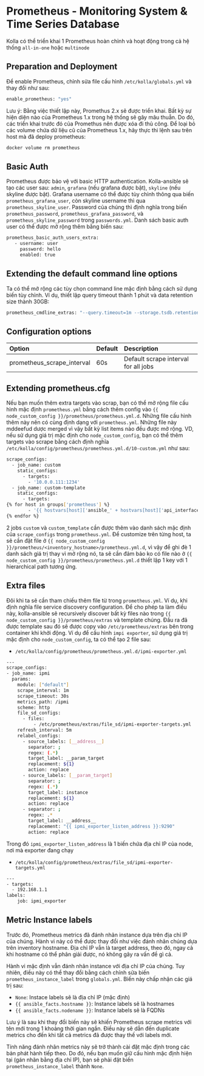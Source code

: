 # Prometheus - Monitoring System & Time Series Database

Kolla có thể triển khai 1 Prometheus hoàn chỉnh và hoạt động trong cả hệ thống ```all-in-one``` hoặc ```multinode```

## Preparation and Deployment

Để enable Prometheus, chỉnh sửa file cấu hình ```/etc/kolla/globals.yml``` và thay đổi như sau:

```sh
enable_prometheus: "yes"
```

Lưu ý: Bằng việc thiết lập này, Promethus 2.x sẽ được triển khai. Bất kỳ sự hiện diện nào của Prometheus 1.x trong hệ thống sẽ gây mâu thuẫn. Do đó, các triển khai trước đó của Promethus nên được xóa đi thủ công. Để loại bỏ các volume chứa dữ liệu cũ của Prometheus 1.x, hãy thực thi lệnh sau trên host mà đã deploy prometheus:

```sh
docker volume rm prometheus
```

## Basic Auth

Prometheus được bảo vệ với basic HTTP authentication. Kolla-ansible sẽ tạo các user sau: ```admin```, ```grafana``` (nếu grafana được bật), ```skyline``` (nếu skyline được bật). Grafana username có thể được tùy chỉnh thông qua biến ```prometheus_grafana_user```, còn skyline username thì qua ```prometheus_skyline_user```. Password của chúng thì định nghĩa trong biến ```prometheus_password```, ```prometheus_grafana_password```, và ```prometheus_skyline_password``` trong ```passwords.yml```. Danh sách basic auth user có thể được mở rộng thêm bằng biến sau:

```sh
prometheus_basic_auth_users_extra:
   - username: user
     password: hello
     enabled: true
```

## Extending the default command line options

Ta có thể mở rộng các tùy chọn command line mặc định bằng cách sử dụng biến tùy chỉnh. Ví dụ, thiết lập query timeout thành 1 phút và data retention size thành 30GB:

```sh
prometheus_cmdline_extras: "--query.timeout=1m --storage.tsdb.retention.size=30GB"
```

## Configuration options

|Option|Default|Description|
|:-|:-|:-|
|prometheus_scrape_interval|60s|Default scrape interval for all jobs|

## Extending prometheus.cfg

Nếu bạn muốn thêm extra targets vào scrap, bạn có thể mở rộng file cấu hình mặc định ```prometheus.yml``` bằng cách thêm config vào ```{{ node_custom_config }}/prometheus/prometheus.yml.d```. Những file cấu hình thêm này nên có cùng định dạng với ```prometheus.yml```. Những file này mddeefud dược merged vì vậy bất kỳ list items nào đều được mở rộng. VD, nếu sử dụng giá trị mặc định cho ```node_custom_config```, bạn có thể thêm targets vào scrape bằng cách định nghĩa ```/etc/kolla/config/prometheus/prometheus.yml.d/10-custom.yml``` như sau:

```sh
scrape_configs:
  - job_name: custom
    static_configs:
      - targets:
        - '10.0.0.111:1234'
  - job_name: custom-template
    static_configs:
      - targets:
{% for host in groups['prometheus'] %}
        - '{{ hostvars[host]['ansible_' + hostvars[host]['api_interface']]['ipv4']['address'] }}:{{ 3456 }}'
{% endfor %}
```

2 jobs ```custom``` và ```custom_template``` cần được thêm vào danh sách mặc định của ```scrape_configs``` trong ```prometheus.yml```. Để customize trên từng host, ta sẽ cần đặt file ở ```{{ node_custom_config }}/prometheus/<inventory_hostname>/prometheus.yml.d```, vì vậy để ghi đè 1 danh sách giá trị thay vì mở rộng nó, ta sẽ cần đảm bảo ko có file nào ở ```{{ node_custom_config }}/prometheus/prometheus.yml.d``` thiết lập 1 key với 1 hierarchical path tương ứng.

## Extra files

Đôi khi ta sẽ cần tham chiếu thêm file từ trong ```prometheus.yml```. Ví dụ, khi định nghĩa file service discovery configuration. Để cho phép ta làm điều này, kolla-ansible sẽ recursively discover bất kỳ files nào trong ```{{ node_custom_config }}/prometheus/extras``` và template chúng. Đầu ra đã được template sau đó sẽ được copy vào ```/etc/prometheus/extras``` bên trong container khi khởi động. Ví dụ để cấu hình ```impi exporter```, sử dụng giá trị mặc định cho ```node_custom_config```, ta có thể tạo 2 file sau: 

- ```/etc/kolla/config/prometheus/prometheus.yml.d/ipmi-exporter.yml```

```sh
---
scrape_configs:
- job_name: ipmi
  params:
    module: ["default"]
    scrape_interval: 1m
    scrape_timeout: 30s
    metrics_path: /ipmi
    scheme: http
    file_sd_configs:
      - files:
          - /etc/prometheus/extras/file_sd/ipmi-exporter-targets.yml
    refresh_interval: 5m
    relabel_configs:
      - source_labels: [__address__]
        separator: ;
        regex: (.*)
        target_label: __param_target
        replacement: ${1}
        action: replace
      - source_labels: [__param_target]
        separator: ;
        regex: (.*)
        target_label: instance
        replacement: ${1}
        action: replace
      - separator: ;
        regex: .*
        target_label: __address__
        replacement: "{{ ipmi_exporter_listen_address }}:9290"
        action: replace
```

Trong đó ```ipmi_exporter_listen_address``` là 1 biến chứa địa chỉ IP của node, nơi mà exporter đang chạy

- ```/etc/kolla/config/prometheus/extras/file_sd/ipmi-exporter-targets.yml```

```sh
---
- targets:
  - 192.168.1.1
labels:
    job: ipmi_exporter
```

## Metric Instance labels

Trước đó, Prometheus metrics đã đánh nhãn instance dựa trên địa chỉ IP của chúng. Hành vi này có thể được thay đổi như việc đánh nhãn chúng dựa trên inventory hostname. Địa chỉ IP vẫn là target address, theo đó, ngay cả khi hostname có thể phân giải được, nó không gây ra vấn đề gì cả.

Hành vi mặc định vẫn đánh nhãn instance với địa chỉ IP của chúng. Tuy nhiên, điều này có thể thay đổi bằng cách chỉnh sửa biến ```prometheus_instance_label``` trong ```globals.yml```. Biến này chấp nhận các giá trị sau:

- ```None```: Instace labels sẽ là địa chỉ IP (mặc định)
- ```{{ ansible_facts.hostname }}```: Instance labels sẽ là hostnames
- ```{{ ansible_facts.nodename }}```: Instance labels sẽ là FQDNs

Lưu ý là sau khi thay đổi biến này sẽ khiến Prometheus scrape metrics với tên mới trong 1 khoảng thời gian ngắn. Điều này sẽ dẫn đến duplicate metrics cho đến khi tất cả metrics đã được thay thế với labels mới.

Tính năng đánh nhãn metrics này sẽ trở thành cài đặt mặc định trong các bản phát hành tiếp theo. Do đó, nếu bạn muốn giữ cấu hình mặc định hiện tại (gán nhãn bằng địa chỉ IP), bạn sẽ phải đặt biến ```prometheus_instance_label``` thành ```None```.